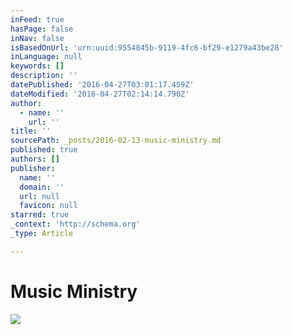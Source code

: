 ```yaml
---
inFeed: true
hasPage: false
inNav: false
isBasedOnUrl: 'urn:uuid:9554845b-9119-4fc6-bf29-e1279a43be28'
inLanguage: null
keywords: []
description: ''
datePublished: '2016-04-27T03:01:17.459Z'
dateModified: '2016-04-27T02:14:14.790Z'
author:
  - name: ''
    url: ''
title: ''
sourcePath: _posts/2016-02-13-music-ministry.md
published: true
authors: []
publisher:
  name: ''
  domain: ''
  url: null
  favicon: null
starred: true
_context: 'http://schema.org'
_type: Article

---
```

# Music Ministry
![](https://s3-us-west-2.amazonaws.com/the-grid-img/p/361910de7fad57071455a4da24e89c0ed61217c2.jpg)